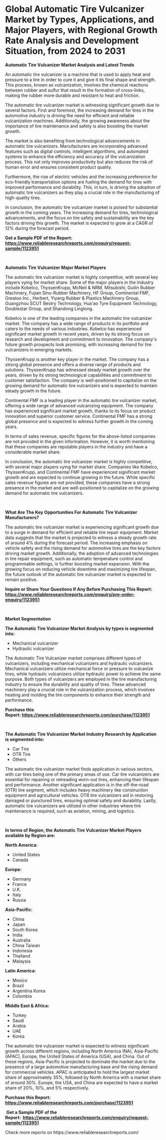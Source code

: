 <p><h1>Global Automatic Tire Vulcanizer Market by Types, Applications, and Major Players, with Regional Growth Rate Analysis and Development Situation, from 2024 to 2031</h1></p><p><strong>Automatic Tire Vulcanizer Market Analysis and Latest Trends</strong></p>
<p><p>An automatic tire vulcanizer is a machine that is used to apply heat and pressure to a tire in order to cure it and give it its final shape and strength. This process, known as vulcanization, involves the chemical reactions between rubber and sulfur that result in the formation of cross-links, making the rubber more durable and resistant to heat and friction.</p><p>The automatic tire vulcanizer market is witnessing significant growth due to several factors. First and foremost, the increasing demand for tires in the automotive industry is driving the need for efficient and reliable vulcanization machines. Additionally, the growing awareness about the importance of tire maintenance and safety is also boosting the market growth.</p><p>The market is also benefiting from technological advancements in automatic tire vulcanizers. Manufacturers are incorporating advanced features such as digital controls, intelligent algorithms, and automated systems to enhance the efficiency and accuracy of the vulcanization process. This not only improves productivity but also reduces the risk of human error and ensures consistent product quality.</p><p>Furthermore, the rise of electric vehicles and the increasing preference for eco-friendly transportation options are fueling the demand for tires with improved performance and durability. This, in turn, is driving the adoption of automatic tire vulcanizers as they play a crucial role in the manufacturing of high-quality tires.</p><p>In conclusion, the automatic tire vulcanizer market is poised for substantial growth in the coming years. The increasing demand for tires, technological advancements, and the focus on tire safety and sustainability are the key factors driving this growth. The market is expected to grow at a CAGR of 12% during the forecast period.</p></p>
<p><strong>Get a Sample PDF of the Report:&nbsp; <a href="https://www.reliableresearchreports.com/enquiry/request-sample/1123951">https://www.reliableresearchreports.com/enquiry/request-sample/1123951</a></strong></p>
<p>&nbsp;</p>
<p><strong>Automatic Tire Vulcanizer Major Market Players</strong></p>
<p><p>The automatic tire vulcanizer market is highly competitive, with several key players vying for market share. Some of the major players in the industry include Kobelco, ThyssenKrupp, McNeil & NRM, Mitsubishi, Guilin Rubber Machinery, Fujian Sino-Rubber Machinery, HF Group, Continental FMF, Greatoo Inc., Herbert, Yiyang Rubber & Plastics Machinery Group, Guangzhou SCUT Bestry Technology, Hua'ao Tyre Equipment Technology, Doublestar Group, and Shandong Linglong.</p><p>Kobelco is one of the leading companies in the automatic tire vulcanizer market. The company has a wide range of products in its portfolio and caters to the needs of various industries. Kobelco has experienced significant market growth in recent years, driven by its strong focus on research and development and commitment to innovation. The company's future growth prospects look promising, with increasing demand for tire vulcanizers in emerging markets.</p><p>ThyssenKrupp is another key player in the market. The company has a strong global presence and offers a diverse range of products and solutions. ThyssenKrupp has witnessed steady market growth over the years, driven by its strong technological capabilities and commitment to customer satisfaction. The company is well-positioned to capitalize on the growing demand for automatic tire vulcanizers and is expected to maintain steady growth in the future.</p><p>Continental FMF is a leading player in the automatic tire vulcanizer market, offering a wide range of advanced vulcanizing equipment. The company has experienced significant market growth, thanks to its focus on product innovation and superior customer service. Continental FMF has a strong global presence and is expected to witness further growth in the coming years.</p><p>In terms of sales revenue, specific figures for the above-listed companies are not provided in the given information. However, it is worth mentioning that these companies are reputable players in the industry and have a considerable market share.</p><p>In conclusion, the automatic tire vulcanizer market is highly competitive, with several major players vying for market share. Companies like Kobelco, ThyssenKrupp, and Continental FMF have experienced significant market growth and are expected to continue growing in the future. While specific sales revenue figures are not provided, these companies have a strong presence in the market and are well-positioned to capitalize on the growing demand for automatic tire vulcanizers.</p></p>
<p>&nbsp;</p>
<p><strong>What Are The Key Opportunities For Automatic Tire Vulcanizer Manufacturers?</strong></p>
<p><p>The automatic tire vulcanizer market is experiencing significant growth due to a surge in demand for efficient and reliable tire repair equipment. Market data suggests that the market is projected to witness a steady growth rate of around 4% during the forecast period. The increasing emphasis on vehicle safety and the rising demand for automotive tires are the key factors driving market growth. Additionally, the adoption of advanced technologies in tire repair equipment, such as automatic temperature control and programmable settings, is further boosting market expansion. With the growing focus on reducing vehicle downtime and maximizing tire lifespan, the future outlook of the automatic tire vulcanizer market is expected to remain positive.</p></p>
<p><strong>Inquire or Share Your Questions If Any Before Purchasing This Report: <a href="https://www.reliableresearchreports.com/enquiry/pre-order-enquiry/1123951">https://www.reliableresearchreports.com/enquiry/pre-order-enquiry/1123951</a></strong></p>
<p>&nbsp;</p>
<p><strong>Market Segmentation</strong></p>
<p><strong>The Automatic Tire Vulcanizer Market Analysis by types is segmented into:</strong></p>
<p><ul><li>Mechanical vulcanizer</li><li>Hydraulic vulcanizer</li></ul></p>
<p><p>The Automatic Tire Vulcanizer market comprises different types of vulcanizers, including mechanical vulcanizers and hydraulic vulcanizers. Mechanical vulcanizers utilize mechanical force or pressure to vulcanize tires, while hydraulic vulcanizers utilize hydraulic power to achieve the same purpose. Both types of vulcanizers are employed in the tire manufacturing industry to ensure the durability and quality of tires. These advanced machinery play a crucial role in the vulcanization process, which involves heating and molding the tire components to enhance their strength and performance.</p></p>
<p><strong>Purchase this Report:&nbsp;<a href="https://www.reliableresearchreports.com/purchase/1123951">https://www.reliableresearchreports.com/purchase/1123951</a></strong></p>
<p>&nbsp;</p>
<p><strong>The Automatic Tire Vulcanizer Market Industry Research by Application is segmented into:</strong></p>
<p><ul><li>Car Tire</li><li>OTR Tire</li><li>Others</li></ul></p>
<p><p>The automatic tire vulcanizer market finds application in various sectors, with car tires being one of the primary areas of use. Car tire vulcanizers are essential for repairing or retreading worn-out tires, enhancing their lifespan and performance. Another significant application is in the off-the-road (OTR) tire segment, which includes heavy machinery like construction equipment and agricultural vehicles. OTR tire vulcanizers aid in restoring damaged or punctured tires, ensuring optimal safety and durability. Lastly, automatic tire vulcanizers are utilized in other industries where tire maintenance is required, such as aviation, mining, and logistics.</p></p>
<p>&nbsp;</p>
<p><strong>In terms of Region, the Automatic Tire Vulcanizer Market Players available by Region are:</strong></p>
<p>
    <p> <strong> North America: </strong>
        <ul>
            <li>United States</li>
            <li>Canada</li>
        </ul>
        </p> 
    <p> <strong> Europe: </strong>
        <ul>
            <li>Germany</li>
            <li>France</li>
            <li>U.K.</li>
            <li>Italy</li>
            <li>Russia</li>
        </ul>
        </p> 
    <p> <strong> Asia-Pacific: </strong>
        <ul>
            <li>China</li>
            <li>Japan</li>
            <li>South Korea</li>
            <li>India</li>
            <li>Australia</li>
            <li>China Taiwan</li>
            <li>Indonesia</li>
            <li>Thailand</li>
            <li>Malaysia</li>
        </ul>
        </p> 
    <p> <strong> Latin America: </strong>
        <ul>
            <li>Mexico</li>
            <li>Brazil</li>
            <li>Argentina Korea</li>
            <li>Colombia</li>
        </ul>
        </p> 
    <p> <strong> Middle East & Africa: </strong>
        <ul>
            <li>Turkey</li>
            <li>Saudi</li>
            <li>Arabia</li>
            <li>UAE</li>
            <li>Korea</li>
        </ul>
    </p>
    </p>
<p><p>The automatic tire vulcanizer market is expected to witness significant growth across different regions, including North America (NA), Asia-Pacific (APAC), Europe, the United States of America (USA), and China. Out of these regions, Asia-Pacific is projected to dominate the market due to the presence of a large automotive manufacturing base and the rising demand for commercial vehicles. APAC is anticipated to hold the largest market share of approximately 35%, followed by North America with a market share of around 30%. Europe, the USA, and China are expected to have a market share of 20%, 10%, and 5% respectively.</p></p>
<p><strong>Purchase this Report: <a href="https://www.reliableresearchreports.com/purchase/1123951">https://www.reliableresearchreports.com/purchase/1123951</a></strong></p>
<p>&nbsp;<strong>Get a Sample PDF of the Report:&nbsp;&nbsp;<a href="https://www.reliableresearchreports.com/enquiry/request-sample/1123951">https://www.reliableresearchreports.com/enquiry/request-sample/1123951</a></strong></p>
<p><strong></strong></p>
<p>Check more reports on https://www.reliableresearchreports.com/</p>